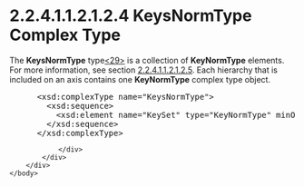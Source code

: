 <html dir="LTR" xmlns:mshelp="http://msdn.microsoft.com/mshelp" xmlns:ddue="http://ddue.schemas.microsoft.com/authoring/2003/5" xmlns:xlink="http://www.w3.org/1999/xlink" xmlns:tool="http://www.microsoft.com/tooltip">
    <head>
        <meta http-equiv="Content-Type" content="text/html; CHARSET=utf-8"></meta>
        <meta name="save" content="history"></meta>
        <title>2.2.4.1.1.2.1.2.4 KeysNormType Complex Type</title>
        <xml>
            <mshelp:toctitle title="2.2.4.1.1.2.1.2.4 KeysNormType Complex Type"></mshelp:toctitle>
            <mshelp:rltitle title="[MS-SSAS]: KeysNormType Complex Type"></mshelp:rltitle>
            <mshelp:keyword index="A" term="3cf90d5f-aa50-43e3-9c5a-394c0837ad6f"></mshelp:keyword>
            <mshelp:attr name="DCSext.ContentType" value="open specification"></mshelp:attr>
            <mshelp:attr name="AssetID" value="3cf90d5f-aa50-43e3-9c5a-394c0837ad6f"></mshelp:attr>
            <mshelp:attr name="TopicType" value="kbRef"></mshelp:attr>
            <mshelp:attr name="DCSext.Title" value="[MS-SSAS]: KeysNormType Complex Type" />
        </xml>
    </head>
    <body>
        <div id="header">
            <h1 class="heading">2.2.4.1.1.2.1.2.4 KeysNormType Complex Type</h1>
        </div>
        <div id="mainSection">
            <div id="mainBody">
                <div id="allHistory" class="saveHistory"></div>
                <div id="sectionSection0" class="section" name="collapseableSection">
                    

<p>The <b>KeysNormType</b> type<a id="Appendix_A_Target_29"></a><a href="b9ac4859-2662-44ca-b131-9addd8b953dc.htm#Appendix_A_29" aria-label="Product behavior note 29">&lt;29&gt;</a> is a
collection of <b>KeyNormType</b> elements. For more information, see section <a href="00f44fb0-ae20-4a8d-ad4a-1fa587077d7d.htm">2.2.4.1.1.2.1.2.5</a>. Each
hierarchy that is included on an axis contains one <b>KeyNormType</b> complex
type object.</p>

<dl>
<dd>
<div><pre> &lt;xsd:complexType name=&quot;KeysNormType&quot;&gt;
   &lt;xsd:sequence&gt;
     &lt;xsd:element name=&quot;KeySet&quot; type=&quot;KeyNormType&quot; minOccurs=&quot;1&quot; maxOccurs=&quot;unbounded&quot; /&gt;
   &lt;/xsd:sequence&gt;
 &lt;/xsd:complexType&gt;
</pre></div>
</dd></dl>


                </div>
            </div>
        </div>
    </body>
</html>